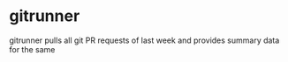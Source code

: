 # gitrunner
gitrunner pulls all git PR requests of last week and provides summary data for the same
